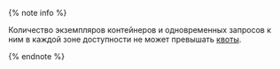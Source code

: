 {% note info %}

Количество экземпляров контейнеров и одновременных запросов к ним в каждой зоне доступности не может превышать [квоты](../../serverless-containers/concepts/limits.md#serverless-containers-quotas).

{% endnote %}